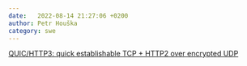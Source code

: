 ```yaml
---
date:   2022-08-14 21:27:06 +0200
author: Petr Houška
category: swe
---	
```

[QUIC/HTTP3: quick establishable TCP + HTTP2 over encrypted UDP](https://www.youtube.com/watch?v=cdb7M37o9sU)
